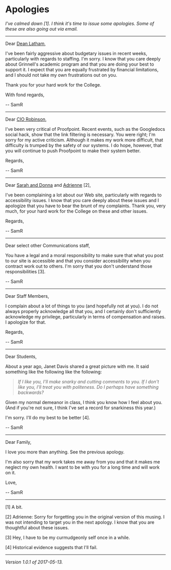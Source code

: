 Apologies
=========

*I've calmed down [1].  I think it's time to issue some apologies.  Some
of these are also going out via email.*

---

Dear [Dean Latham](mike-latham),

I've been fairly aggressive about budgetary issues in recent weeks,
particularly with regards to staffing.  I'm sorry.  I know that you care
deeply about Grinnell's academic program and that you are doing your best
to support it. I expect that you are equally frustrated by financial
limitations, and I should not take my own frustrations out on you.

Thank you for your hard work for the College.

With fond regards,

-- SamR

---

Dear [CIO Robinson](dave-robinson),

I've been very critical of Proofpoint.  Recent events, such as the
Googledocs social hack, show that the link filtering is necessary.
You were right; I'm sorry for my active criticism.  Although it makes
my work more difficult, that difficulty is trumped by the safety of our
systems.  I do hope, however, that you will continue to push Proofpoint
to make their system better.

Regards,

-- SamR

---

Dear [Sarah and Donna](anderson-draulus) and [Adrienne](adrienne-hardin) [2],

I've been complaining a lot about our Web site, particularly with
regards to accessibility issues.  I know that you care deeply about
these issues and I apologize that you have to bear the brunt of my
complaints.  Thank you, very much, for your hard work for the
College on these and other issues.

Regards,

-- SamR

---

Dear select other Communications staff,

You have a legal and a moral responsibility to make sure that what you post
to our site is accessible and that you consider accessibility when you 
contract work out to others.  I'm sorry that you don't understand those
responsibilities [3].

-- SamR

---

Dear Staff Members,

I complain about a lot of things to you (and hopefully not at you).
I do not always properly acknowledge all that you, and I certainly
don't sufficiently acknowledge my privilege, particularly in terms
of compensation and raises.  I apologize for that.  

Regards,

-- SamR

---

Dear Students,

About a year ago, Janet Davis shared a great picture with me.  It said
something like the following like the following:

> _If I like you, I'll make snarky and cutting comments to you.  If I
don't like you, I'll treat you with politeness.  Do I perhaps have
something backwards?_

Given my normal demeanor in class, I think you know how I feel about
you.  (And if you're not sure, I think I've set a record for snarkiness
this year.)  

I'm sorry.  I'll do my best to be better [4].

-- SamR

---

Dear Family,

I love you more than anything.  See the previous apology.

I'm also sorry that my work takes me away from you and that it makes
me neglect my own health.  I want to be with you for a long time and
will work on it.

Love,

-- SamR

---

[1] A bit.

[2] Adrienne: Sorry for forgetting you in the original version of this
musing.  I was not intending to target you in the next apology.  I know
that you are thoughtful about these issues.

[3] Hey, I have to be my curmudgeonly self once in a while.

[4] Historical evidence suggests that I'll fail.

---

*Version 1.0.1 of 2017-05-13.*
